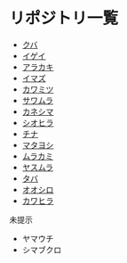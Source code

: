 # リポジトリ一覧

- [クバ](http://github.com/DevelopmentPractice201405/SyoutaKuba_app)
- [イゲイ](http://github.com/DevelopmentPractice201405/ryouigei_app)
- [アラカキ](http://github.com/DevelopmentPractice201405/ArakakiYosino)
- [イマズ](http://github.com/DevelopmentPractice201405/imazu_app)
- [カワミツ](http://github.com/DevelopmentPractice201405/ryouta_k_app)
- [サワムラ](http://github.com/DevelopmentPractice201405/sawamura)
- [カネシマ](http://github.com/DevelopmentPractice201405/daisuke)
- [シオヒラ](http://github.com/DevelopmentPractice201405/kazukishiohira_app)
- [チナ](http://github.com/DevelopmentPractice201405/Takumi)
- [マタヨシ](http://github.com/DevelopmentPractice201405/MatayoshiYouhei_app)
- [ムラカミ](http://github.com/DevelopmentPractice201405/murakami_app)
- [ヤスムラ](http://github.com/DevelopmentPractice201405/ikkiyasumura_app)
- [タバ](http://github.com/DevelopmentPractice201405/kazuki_app)
- [オオシロ](http://github.com/DevelopmentPractice201405/syougo_app)
- [カワヒラ](http://github.com/DevelopmentPractice201405/kawahira-app)

未提示

- ヤマウチ
- シマブクロ


